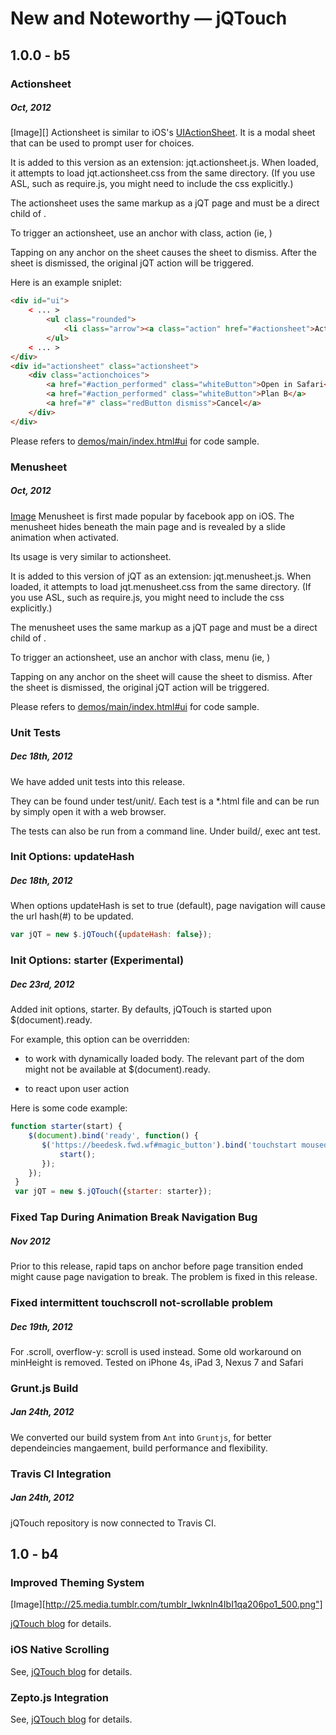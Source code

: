 # New and Noteworthy — jQTouch

## 1.0.0 - b5

### Actionsheet

##### Oct, 2012

[Image][] Actionsheet is similar to iOS's [UIActionSheet][2]. It is a modal sheet that can be used to prompt user for choices. 

It is added to this version as an extension: jqt.actionsheet.js. When loaded, it attempts to load jqt.actionsheet.css from the same directory. (If you use ASL, such as require.js, you might need to include the css explicitly.) 

The actionsheet uses the same markup as a jQT page and must be a direct child of . 

To trigger an actionsheet, use an anchor with class, action (ie, ) 

Tapping on any anchor on the sheet causes the sheet to dismiss. After the sheet is dismissed, the original jQT action will be triggered. 

Here is an example sniplet:

```html    
<div id="ui">
    < ... >
        <ul class="rounded">
            <li class="arrow"><a class="action" href="#actionsheet">Action</a></li>
        </ul>
    < ... >
</div>
<div id="actionsheet" class="actionsheet">
    <div class="actionchoices">
        <a href="#action_performed" class="whiteButton">Open in Safari</a>
        <a href="#action_performed" class="whiteButton">Plan B</a>
        <a href="#" class="redButton dismiss">Cancel</a>
    </div>
</div>
```

Please refers to [demos/main/index.html#ui][4] for code sample.

### Menusheet

##### Oct, 2012

[Image][5] Menusheet is first made popular by facebook app on iOS. The menusheet hides beneath the main page and is revealed by a slide animation when activated.

Its usage is very similar to actionsheet. 

It is added to this version of jQT as an extension: jqt.menusheet.js. When loaded, it attempts to load jqt.menusheet.css from the same directory. (If you use ASL, such as require.js, you might need to include the css explicitly.) 

The menusheet uses the same markup as a jQT page and must be a direct child of . 

To trigger an actionsheet, use an anchor with class, menu (ie, ) 

Tapping on any anchor on the sheet will cause the sheet to dismiss. After the sheet is dismissed, the original jQT action will be triggered. 

Please refers to [demos/main/index.html#ui][4] for code sample. 

### Unit Tests

##### Dec 18th, 2012

We have added unit tests into this release.

They can be found under test/unit/. Each test is a *.html file and can be run by simply open it with a web browser.

The tests can also be run from a command line. Under build/, exec ant test.

### Init Options: updateHash

##### Dec 18th, 2012

When options updateHash is set to true (default), page navigation will cause the url hash(#) to be updated.

```JavaScript
var jQT = new $.jQTouch({updateHash: false});
```                      

### Init Options: starter (Experimental)

##### Dec 23rd, 2012

Added init options, starter. By defaults, jQTouch is started upon $(document).ready.

For example, this option can be overridden:

- to work with dynamically loaded body. The relevant part of the dom might not be available at $(document).ready.

- to react upon user action

Here is some code example:

```JavaScript
function starter(start) {
    $(document).bind('ready', function() {
       $('https://beedesk.fwd.wf#magic_button').bind('touchstart mousedown', function() {
           start();
       });
    });
 }
 var jQT = new $.jQTouch({starter: starter});  
```

### Fixed Tap During Animation Break Navigation Bug

##### Nov 2012

Prior to this release, rapid taps on anchor before page transition ended might cause page navigation to break. The problem is fixed in this release.

### Fixed intermittent touchscroll not-scrollable problem

##### Dec 19th, 2012

For .scroll, overflow-y: scroll is used instead. Some old workaround on minHeight is removed. Tested on iPhone 4s, iPad 3, Nexus 7 and Safari


### Grunt.js Build

##### Jan 24th, 2012

We converted our build system from `Ant` into `Gruntjs`, for better dependeincies mangaement, build performance and flexibility. 

### Travis CI Integration

##### Jan 24th, 2012

jQTouch repository is now connected to Travis CI.

## 1.0 - b4

### Improved Theming System

[Image][http://25.media.tumblr.com/tumblr_lwknln4IbI1qa206po1_500.png"]

[jQTouch blog][6] for details.

### iOS Native Scrolling

See, [jQTouch blog][7] for details.

### Zepto.js Integration

See, [jQTouch blog][8] for details.

 [1]: images/ActionSheet_Small.png
 [2]: http://developer.apple.com/library/ios/#documentation/uikit/reference/UIActionSheet_Class/Reference/Reference.html
 [3]: #actionsheet
 [4]: demos/main/index.html#ui
 [5]: images/MenuSheet_Small.png  
 [6]: http://blog.jqtouch.com/post/14579716419/improved-theming
 [7]: http://blog.jqtouch.com/post/14586457670/ios5-scrolling
 [8]: http://blog.jqtouch.com/post/14576505296/zepto-js
